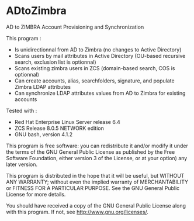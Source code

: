 ADtoZimbra
==========

AD to ZIMBRA Account Provisioning and Synchronization

This program :

- Is unidirectionnal from AD to Zimbra (no changes to Active Directory)
- Scans users by mail attributes in Active Directory (OU-based recursive search, exclusion list is optionnal)
- Scans existing zimbra users in ZCS (domain-based search, COS is optionnal)
- Can create accounts, alias, searchfolders, signature, and populate Zimbra LDAP attributes
- Can synchronize LDAP attributes values from AD to Zimbra for existing accounts

Tested with :
- Red Hat Enterprise Linux Server release 6.4 
- ZCS Release 8.0.5 NETWORK edition
- GNU bash, version 4.1.2

This program is free software: you can redistribute it and/or modify
it under the terms of the GNU General Public License as published by
the Free Software Foundation, either version 3 of the License, or
at your option) any later version.

This program is distributed in the hope that it will be useful,
but WITHOUT ANY WARRANTY; without even the implied warranty of
MERCHANTABILITY or FITNESS FOR A PARTICULAR PURPOSE.  See the
GNU General Public License for more details.

You should have received a copy of the GNU General Public License
along with this program.  If not, see <http://www.gnu.org/licenses/>.
